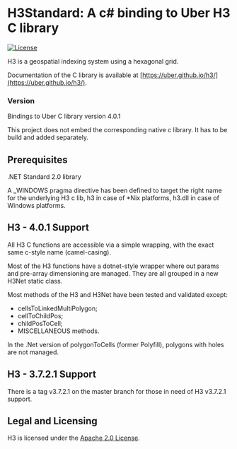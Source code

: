 # H3Standard: A c# binding to Uber H3 C library

[![License](https://img.shields.io/badge/License-Apache%202.0-blue.svg)](LICENSE)

H3 is a geospatial indexing system using a hexagonal grid.

Documentation of the C library is available at [https://uber.github.io/h3/](https://uber.github.io/h3/).

### Version

Bindings to Uber C library version 4.0.1

This project does not embed the corresponding native c library.
It has to be build and added separately.

## Prerequisites
.NET Standard 2.0 library

A _WINDOWS pragma directive has been defined to target the right name for the underlying H3 c lib, h3 in case of *Nix platforms, h3.dll in case of Windows platforms.

## H3 - 4.0.1 Support

All H3 C functions are accessible via a simple wrapping, with the exact same c-style name (camel-casing).

Most of the H3 functions have a dotnet-style wrapper where out params and pre-array dimensioning are managed. They are all grouped in a new H3Net static class.

Most methods of the H3 and H3Net have been tested and validated except:
- cellsToLinkedMultiPolygon;
- cellToChildPos;
- childPosToCell;
- MISCELLANEOUS methods.

In the .Net version of polygonToCells (former Polyfill), polygons with holes are not managed.

## H3 - 3.7.2.1 Support

There is a tag v3.7.2.1 on the master branch for those in need of H3 v3.7.2.1 support.

## Legal and Licensing

H3 is licensed under the [Apache 2.0 License](./LICENSE).
